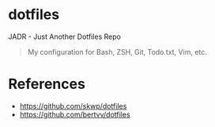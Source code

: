 # dotfiles
JADR - Just Another Dotfiles Repo
> My configuration for Bash, ZSH, Git, Todo.txt, Vim, etc.

# References

* https://github.com/skwp/dotfiles
* https://github.com/bertvv/dotfiles
